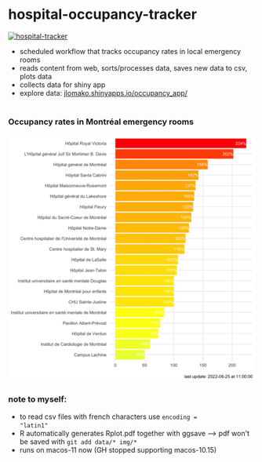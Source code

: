 # hospital-occupancy-tracker
[![hospital-tracker](https://github.com/jlomako/hospital-occupancy-tracker/actions/workflows/main.yml/badge.svg)](https://github.com/jlomako/hospital-occupancy-tracker/actions/workflows/main.yml)

* scheduled workflow that tracks occupancy rates in local emergency rooms
* reads content from web, sorts/processes data, saves new data to csv, plots data
* collects data for shiny app
* explore data: <a href = "https://jlomako.shinyapps.io/occupancy_app/">
jlomako.shinyapps.io/occupancy_app/</a>
<br><br>
 
### Occupancy rates in Montréal emergency rooms
<img src = "img/today.png" width=800 />

### note to myself:
* to read csv files with french characters use <code>encoding = "latin1"</code>
* R automatically generates Rplot.pdf together with ggsave --> pdf won't be saved with <code>git add data/* img/*</code>
* runs on macos-11 now (GH stopped supporting macos-10.15)

